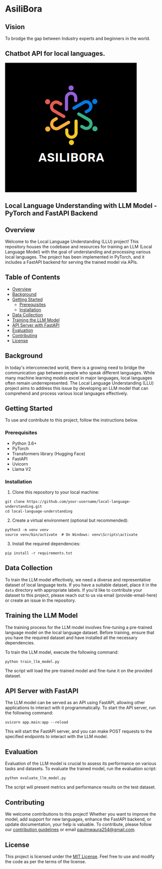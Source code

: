 # AsiliBora 

## Vision
To brodge the gap between Industry experts and beginners in the world.

## Chatbot API for local languages.

![AsiliBora Logo](./images/logo.png)


## Local Language Understanding with LLM Model - PyTorch and FastAPI Backend

## Overview

Welcome to the Local Language Understanding (LLU) project! This repository houses the codebase and resources for training an LLM (Local Language Model) with the goal of understanding and processing various local languages. The project has been implemented in PyTorch, and it includes a FastAPI backend for serving the trained model via APIs.

## Table of Contents

- [Overview](#overview)
- [Background](#background)
- [Getting Started](#getting-started)
  - [Prerequisites](#prerequisites)
  - [Installation](#installation)
- [Data Collection](#data-collection)
- [Training the LLM Model](#training-the-llm-model)
- [API Server with FastAPI](#api-server-with-fastapi)
- [Evaluation](#evaluation)
- [Contributing](#contributing)
- [License](#license)

## Background

In today's interconnected world, there is a growing need to bridge the communication gap between people who speak different languages. While many machine learning models excel in major languages, local languages often remain underrepresented. The Local Language Understanding (LLU) project aims to address this issue by developing an LLM model that can comprehend and process various local languages effectively.

## Getting Started

To use and contribute to this project, follow the instructions below.

### Prerequisites

- Python 3.6+
- PyTorch
- Transformers library (Hugging Face)
- FastAPI
- Uvicorn
- Llama V2

### Installation

1. Clone this repository to your local machine:

```
git clone https://github.com/your-username/local-language-understanding.git
cd local-language-understanding
```

2. Create a virtual environment (optional but recommended):

```
python3 -m venv venv
source venv/bin/activate  # On Windows: venv\Scripts\activate
```

3. Install the required dependencies:

```
pip install -r requirements.txt
```

## Data Collection

To train the LLM model effectively, we need a diverse and representative dataset of local language texts. If you have a suitable dataset, place it in the `data` directory with appropriate labels. If you'd like to contribute your dataset to this project, please reach out to us via email (provide-email-here) or create an issue in the repository.

## Training the LLM Model

The training process for the LLM model involves fine-tuning a pre-trained language model on the local language dataset. Before training, ensure that you have the required dataset and have installed all the necessary dependencies.

To train the LLM model, execute the following command:

```
python train_llm_model.py
```

The script will load the pre-trained model and fine-tune it on the provided dataset.

## API Server with FastAPI

The LLM model can be served as an API using FastAPI, allowing other applications to interact with it programmatically. To start the API server, run the following command:

```
uvicorn app.main:app --reload
```

This will start the FastAPI server, and you can make POST requests to the specified endpoints to interact with the LLM model.

## Evaluation

Evaluation of the LLM model is crucial to assess its performance on various tasks and datasets. To evaluate the trained model, run the evaluation script:

```
python evaluate_llm_model.py
```

The script will present metrics and performance results on the test dataset.

## Contributing

We welcome contributions to this project! Whether you want to improve the model, add support for new languages, enhance the FastAPI backend, or update documentation, your help is valuable. To contribute, please follow our [contribution guidelines](CONTRIBUTING.md) or email [paulmwaura254@gmail.com](paulmwaura@gmail.com).

## License

This project is licensed under the [MIT License](LICENSE). Feel free to use and modify the code as per the terms of the license.
